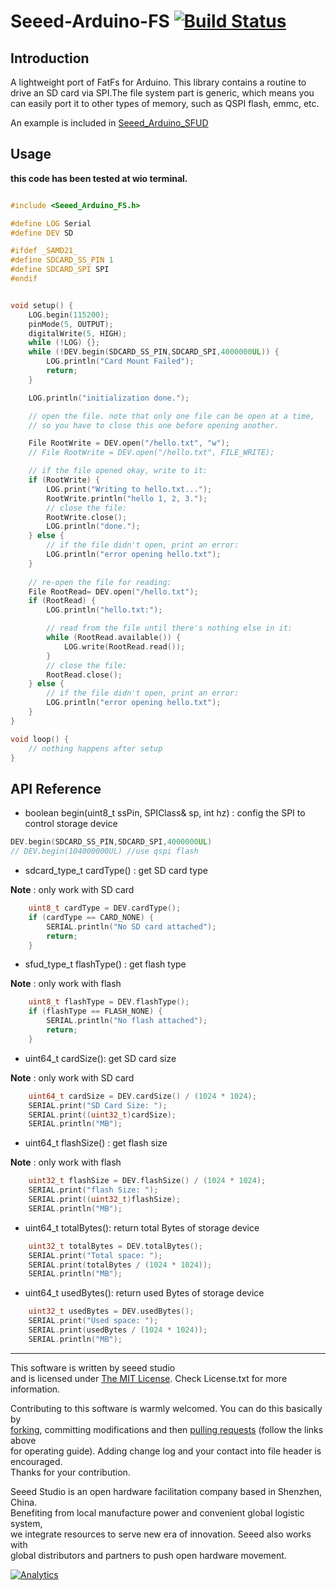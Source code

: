 # Seeed-Arduino-FS  [![Build Status](https://travis-ci.com/Seeed-Studio/Seeed_Arduino_FS.svg?branch=master)](https://travis-ci.com/Seeed-Studio/Seeed_Arduino_FS)

## Introduction

A lightweight port of FatFs for Arduino. This library contains a routine to drive an SD card via SPI.The file system part is generic, which means you can easily port it to other types of memory, such as QSPI flash, emmc, etc.

An example is included in [Seeed_Arduino_SFUD](https://github.com/Seeed-Studio/Seeed_Arduino_SFUD)

## Usage

**this code has been tested at wio terminal.**

```c++

#include <Seeed_Arduino_FS.h>

#define LOG Serial
#define DEV SD

#ifdef _SAMD21_
#define SDCARD_SS_PIN 1
#define SDCARD_SPI SPI
#endif 


void setup() {
    LOG.begin(115200);
    pinMode(5, OUTPUT);
    digitalWrite(5, HIGH);
    while (!LOG) {};
    while (!DEV.begin(SDCARD_SS_PIN,SDCARD_SPI,4000000UL)) {
        LOG.println("Card Mount Failed");
        return;
    }

    LOG.println("initialization done.");

    // open the file. note that only one file can be open at a time,
    // so you have to close this one before opening another.

    File RootWrite = DEV.open("/hello.txt", "w");
    // File RootWrite = DEV.open("/hello.txt", FILE_WRITE);

    // if the file opened okay, write to it:
    if (RootWrite) {
        LOG.print("Writing to hello.txt...");
        RootWrite.println("hello 1, 2, 3.");
        // close the file:
        RootWrite.close();
        LOG.println("done.");
    } else {
        // if the file didn't open, print an error:
        LOG.println("error opening hello.txt");
    }
    
    // re-open the file for reading:
    File RootRead= DEV.open("/hello.txt");
    if (RootRead) {
        LOG.println("hello.txt:");

        // read from the file until there's nothing else in it:
        while (RootRead.available()) {
            LOG.write(RootRead.read());
        }
        // close the file:
        RootRead.close();
    } else {
        // if the file didn't open, print an error:
        LOG.println("error opening hello.txt");
    }
}

void loop() {
    // nothing happens after setup
}

```

## API Reference

- boolean begin(uint8_t ssPin, SPIClass& sp, int hz) : config the SPI to control storage device

```c++
DEV.begin(SDCARD_SS_PIN,SDCARD_SPI,4000000UL)
// DEV.begin(104000000UL) //use qspi flash
```

- sdcard_type_t  cardType() : get SD card type 

**Note** : only work with SD card

```c++
    uint8_t cardType = DEV.cardType();
    if (cardType == CARD_NONE) {
        SERIAL.println("No SD card attached");
        return;
    }
```

- sfud_type_t   flashType() : get flash type

**Note** : only work with flash

```c++
    uint8_t flashType = DEV.flashType();
    if (flashType == FLASH_NONE) {
        SERIAL.println("No flash attached");
        return;
    }
```

- uint64_t cardSize(): get SD card size

**Note** : only work with SD card

```c++
    uint64_t cardSize = DEV.cardSize() / (1024 * 1024);
    SERIAL.print("SD Card Size: ");
    SERIAL.print((uint32_t)cardSize);
    SERIAL.println("MB");
```

- uint64_t    flashSize() : get flash size

**Note** : only work with flash

```c++
    uint32_t flashSize = DEV.flashSize() / (1024 * 1024);
    SERIAL.print("flash Size: ");
    SERIAL.print((uint32_t)flashSize);
    SERIAL.println("MB");
```

- uint64_t totalBytes(): return total Bytes of storage device

```c++
    uint32_t totalBytes = DEV.totalBytes();
    SERIAL.print("Total space: ");
    SERIAL.print(totalBytes / (1024 * 1024));
    SERIAL.println("MB");
```

- uint64_t usedBytes(): return used Bytes of storage device

```c++
    uint32_t usedBytes = DEV.usedBytes();
    SERIAL.print("Used space: ");
    SERIAL.print(usedBytes / (1024 * 1024));
    SERIAL.println("MB");
```

----

This software is written by seeed studio<br>
and is licensed under [The MIT License](http://opensource.org/licenses/mit-license.php). Check License.txt for more information.<br>

Contributing to this software is warmly welcomed. You can do this basically by<br>
[forking](https://help.github.com/articles/fork-a-repo), committing modifications and then [pulling requests](https://help.github.com/articles/using-pull-requests) (follow the links above<br>
for operating guide). Adding change log and your contact into file header is encouraged.<br>
Thanks for your contribution.

Seeed Studio is an open hardware facilitation company based in Shenzhen, China. <br>
Benefiting from local manufacture power and convenient global logistic system, <br>
we integrate resources to serve new era of innovation. Seeed also works with <br>
global distributors and partners to push open hardware movement.<br>


[![Analytics](https://ga-beacon.appspot.com/UA-46589105-3/Grove_LED_Bar)](https://github.com/igrigorik/ga-beacon)

